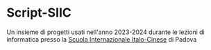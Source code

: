 # Script-SIIC

Un insieme di progetti usati nell'anno 2023-2024 durante le lezioni di informatica presso la [Scuola Internazionale Italo-Cinese](https://www.siic.it/) di Padova

